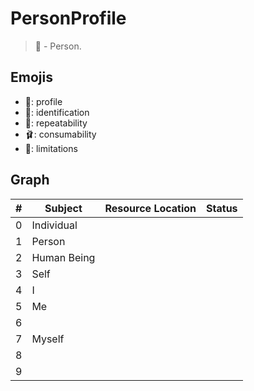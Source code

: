 # PersonProfile
> 🎉 - Person.

## Emojis
* 🎉: profile
* 🪪: identification
* 🌈: repeatability
* 🩰: consumability
* 👔: limitations

## Graph
| # | Subject | Resource Location | Status |
| ------- | ------- | ------- | ------- |
| 0 | Individual |  |  |
| 1 | Person |  |  |
| 2 | Human Being |  | |
| 3 | Self |  |   |
| 4 | I |  | |
| 5 | Me |  | |
| 6 |  |  |  |
| 7 | Myself |  |  |
| 8 |  |  |  |
| 9 |  |  |  |

